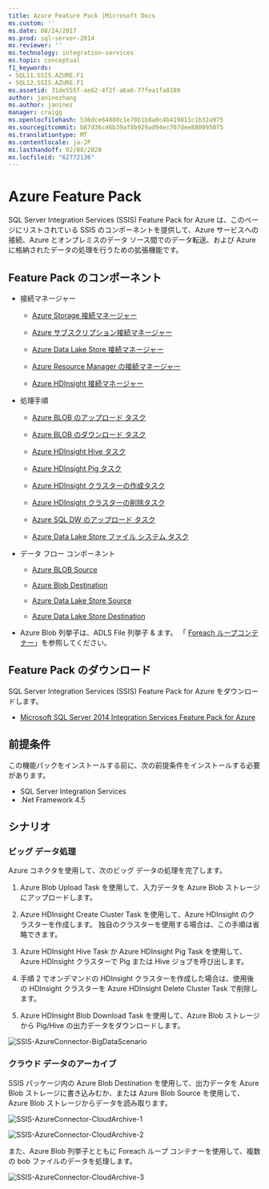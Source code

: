 ```yaml
---
title: Azure Feature Pack |Microsoft Docs
ms.custom: ''
ms.date: 08/24/2017
ms.prod: sql-server-2014
ms.reviewer: ''
ms.technology: integration-services
ms.topic: conceptual
f1_keywords:
- SQL11.SSIS.AZURE.F1
- SQL12.SSIS.AZURE.F1
ms.assetid: 31de555f-ae62-4f2f-a6a6-77fea1fa8189
author: janinezhang
ms.author: janinez
manager: craigg
ms.openlocfilehash: 536dce64880c1e70b1b8a0c4b419811c1b32a975
ms.sourcegitcommit: b87d36c46b39af8b929ad94ec707dee8800950f5
ms.translationtype: MT
ms.contentlocale: ja-JP
ms.lasthandoff: 02/08/2020
ms.locfileid: "62772136"
---
```

# <a name="azure-feature-pack"></a>Azure Feature Pack
SQL Server Integration Services (SSIS) Feature Pack for Azure は、このページにリストされている SSIS のコンポーネントを提供して、Azure サービスへの接続、Azure とオンプレミスのデータ ソース間でのデータ転送、および Azure に格納されたデータの処理を行うための拡張機能です。

## <a name="components-in-the-feature-pack"></a>Feature Pack のコンポーネント
  
-   接続マネージャー  
  
    -   [Azure Storage 接続マネージャー](connection-manager/azure-storage-connection-manager.md)  
  
    -   [Azure サブスクリプション接続マネージャー](connection-manager/azure-subscription-connection-manager.md)  
    
    -   [Azure Data Lake Store 接続マネージャー](../../2014/integration-services/azure-data-lake-store-connection-manager.md)
    
    -   [Azure Resource Manager の接続マネージャー](../../2014/integration-services/azure-resource-manager-connection-manager.md)
    
    -   [Azure HDInsight 接続マネージャー](../../2014/integration-services/azure-hdinsight-connection-manager.md)
  
-   処理手順  
  
    -   [Azure BLOB のアップロード タスク](control-flow/azure-blob-upload-task.md)  
  
    -   [Azure BLOB のダウンロード タスク](control-flow/azure-blob-download-task.md)  
  
    -   [Azure HDInsight Hive タスク](control-flow/azure-hdinsight-hive-task.md)  
  
    -   [Azure HDInsight Pig タスク](https://msdn.microsoft.com/library/mt146781(v=sql.120).aspx)
  
    -   [Azure HDInsight クラスターの作成タスク](control-flow/azure-hdinsight-create-cluster-task.md)  
  
    -   [Azure HDInsight クラスターの削除タスク](control-flow/azure-hdinsight-delete-cluster-task.md)
    
    -   [Azure SQL DW のアップロード タスク](../../2014/integration-services/azure-sql-dw-upload-task.md)    
    
    -   [Azure Data Lake Store ファイル システム タスク](control-flow/file-system-task.md)    
  
-   データ フロー コンポーネント  
  
    -   [Azure BLOB Source](https://msdn.microsoft.com/library/mt146775(v=sql.120).aspx)  
  
    -   [Azure Blob Destination](data-flow/azure-blob-destination.md)  
    
    -   [Azure Data Lake Store Source](../../2014/integration-services/azure-data-lake-store-source.md)
    
    -   [Azure Data Lake Store Destination](../../2014/integration-services/azure-data-lake-store-destination.md)
  
-   Azure Blob 列挙子は、ADLS File 列挙子 & ます。 「 [Foreach ループコンテナー](control-flow/foreach-loop-container.md)」を参照してください。  
  
 
## <a name="download-the-feature-pack"></a>Feature Pack のダウンロード  
SQL Server Integration Services (SSIS) Feature Pack for Azure をダウンロードします。  
  
-   [Microsoft SQL Server 2014 Integration Services Feature Pack for Azure](https://www.microsoft.com/download/details.aspx?id=47366)  

## <a name="prerequisites"></a>前提条件  
この機能パックをインストールする前に、次の前提条件をインストールする必要があります。  
  
-   SQL Server Integration Services  
-   .Net Framework 4.5  
  
## <a name="scenarios"></a>シナリオ  
  
### <a name="big-data-processing"></a>ビッグ データ処理  
 Azure コネクタを使用して、次のビッグ データの処理を完了します。  
  
1.  Azure Blob Upload Task を使用して、入力データを Azure Blob ストレージにアップロードします。  
  
2.  Azure HDInsight Create Cluster Task を使用して、Azure HDInsight のクラスターを作成します。 独自のクラスターを使用する場合は、この手順は省略できます。  
  
3.  Azure HDInsight Hive Task か Azure HDInsight Pig Task を使用して、Azure HDInsight クラスターで Pig または Hive ジョブを呼び出します。  
  
4.  手順 2 でオンデマンドの HDInsight クラスターを作成した場合は、使用後の HDInsight クラスターを Azure HDInsight Delete Cluster Task で削除します。  
  
5.  Azure HDInsight Blob Download Task を使用して、Azure Blob ストレージから Pig/Hive の出力データをダウンロードします。  
  
 ![SSIS-AzureConnector-BigDataScenario](media/ssis-azureconnector-bigdatascenario.png "SSIS-AzureConnector-BigDataScenario")  
  
### <a name="cloud-data-archiving"></a>クラウド データのアーカイブ  
 SSIS パッケージ内の Azure Blob Destination を使用して、出力データを Azure Blob ストレージに書き込みむか、または Azure Blob Source を使用して、Azure Blob ストレージからデータを読み取ります。  
  
 ![SSIS-AzureConnector-CloudArchive-1](media/ssis-azureconnector-cloudarchive-1.png "SSIS-AzureConnector-CloudArchive-1")  
  
 ![SSIS-AzureConnector-CloudArchive-2](media/ssis-azureconnector-cloudarchive-2.png "SSIS-AzureConnector-CloudArchive-2")  
  
 また、Azure Blob 列挙子とともに Foreach ループ コンテナーを使用して、複数の bob ファイルのデータを処理します。  
  
 ![SSIS-AzureConnector-CloudArchive-3](media/ssis-azureconnector-cloudarchive-3.png "SSIS-AzureConnector-CloudArchive-3")  
  
  
